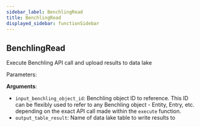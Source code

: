 ```yaml
---
sidebar_label: BenchlingRead
title: BenchlingRead
displayed_sidebar: functionSidebar
---
```


## BenchlingRead

Execute Benchling API call and upload results to data lake

Parameters:

**Arguments**:

- `input_benchling_object_id`: Benchling object ID to reference.  This ID can be flexibly used to refer to any Benchling object - Entity, Entry, etc. depending on the exact API call made within the `execute` function.
- `output_table_result`: Name of data lake table to write results to

